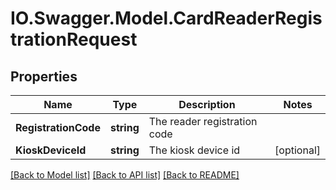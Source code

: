 # IO.Swagger.Model.CardReaderRegistrationRequest
## Properties

Name | Type | Description | Notes
------------ | ------------- | ------------- | -------------
**RegistrationCode** | **string** | The reader registration code | 
**KioskDeviceId** | **string** | The kiosk device id | [optional] 

[[Back to Model list]](../README.md#documentation-for-models) [[Back to API list]](../README.md#documentation-for-api-endpoints) [[Back to README]](../README.md)


